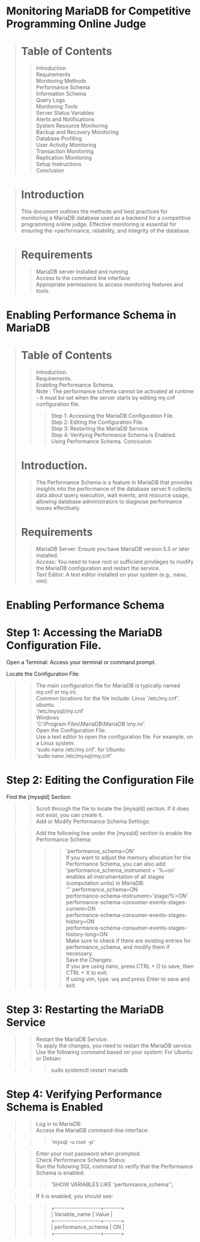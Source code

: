 # Monitoring MariaDB for Competitive Programming Online Judge
> # Table of Contents
  >>Introduction  
  >>Requirements  
  >>Monitoring Methods  
  >>Performance Schema  
  >>Information Schema  
  >>Query Logs  
  >>Monitoring Tools  
  >>Server Status Variables  
  >>Alerts and Notifications  
  >>System Resource Monitoring  
  >>Backup and Recovery Monitoring  
  >>Database Profiling  
  >>User Activity Monitoring  
  >>Transaction Monitoring  
  >>Replication Monitoring  
>Setup Instructions  
  >>Conclusion
  
># Introduction
>This document outlines the methods and best practices for monitoring a MariaDB database used as a backend for a competitive programming online judge.   Effective monitoring is essential for ensuring the >performance, reliability, and integrity of the database.

># Requirements
>>MariaDB server installed and running  
>>Access to the command line interface  
>>Appropriate permissions to access monitoring features and tools.

# Enabling Performance Schema in MariaDB
> # Table of Contents
>> Introduction.  
>>Requirements.  
>>Enabling Performance Schema.  
>> Note : The performance schema cannot be activated at runtime - it must be set when the server starts by editing my.cnf configuration file.  
>>>Step 1: Accessing the MariaDB Configuration File.  
>>>Step 2: Editing the Configuration File.  
>>>Step 3: Restarting the MariaDB Service.  
>>>Step 4: Verifying Performance Schema is Enabled.  
>>Using Performance Schema.
>>Conclusion.  
> # Introduction.  
>>The Performance Schema is a feature in MariaDB that provides insights into the performance of the database server.It collects data about query execution, wait events, and resource usage, allowing database administrators to diagnose performance issues effectively.
> # Requirements
>>MariaDB Server: Ensure you have MariaDB version 5.5 or later installed.  
>>Access: You need to have root or sufficient privileges to modify the MariaDB configuration and restart the service.  
>>Text Editor: A text editor installed on your system (e.g., nano, vim).  

# Enabling Performance Schema
# Step 1: Accessing the MariaDB Configuration File.  
Open a Terminal: Access your terminal or command prompt.  

Locate the Configuration File:
>>The main configuration file for MariaDB is typically named my.cnf or my.ini.  
>>Common locations for the file include:
>>Linux
'/etc/my.cnf'.    
>>ubuntu.  
'/etc/mysql/my.cnf'    
>>Windows  
'C:\Program Files\MariaDB\MariaDB <version>\my.ini'.     
>Open the Configuration File:  
>Use a text editor to open the configuration file. For example, on a Linux system:    
'sudo nano /etc/my.cnf'. 
>> for Ubuntu:  
'sudo nano /etc/mysql/my.cnf'  
# Step 2: Editing the Configuration File
Find the [mysqld] Section:

>>Scroll through the file to locate the [mysqld] section. If it does not exist, you can create it. <br>
>>Add or Modify Performance Schema Settings:

>>Add the following line under the [mysqld] section to enable the Performance Schema:  
>>>>'performance_schema=ON'  
>>If you want to adjust the memory allocation for the Performance Schema, you can also add:    
>>>>'performance_schema_instrument = '%=on'
>>enables all instrumentation of all stages (computation units) in MariaDB:  
'''
>>>>performance_schema=ON  
>>>>performance-schema-instrument='stage/%=ON'  
>>>>performance-schema-consumer-events-stages-current=ON  
>>>>performance-schema-consumer-events-stages-history=ON  
>>>>performance-schema-consumer-events-stages-history-long=ON  
>>Make sure to check if there are existing entries for performance_schema, and modify them if necessary.    
>>Save the Changes:  
>>If you are using nano, press CTRL + O to save, then CTRL + X to exit.  
>>If using vim, type :wq and press Enter to save and exit.  
# Step 3: Restarting the MariaDB Service
>>Restart the MariaDB Service:    
>>To apply the changes, you need to restart the MariaDB service. Use the following command based on your system:
>>For Ubuntu or Debian:  

>>>sudo systemctl restart mariadb


# Step 4: Verifying Performance Schema is Enabled
>>Log in to MariaDB:  
>>Access the MariaDB command-line interface:  

>>>'mysql -u root -p'

>>Enter your root password when prompted.  
>>Check Performance Schema Status:  
>>Run the following SQL command to verify that the Performance Schema is enabled:  
>>>'SHOW VARIABLES LIKE 'performance_schema'';

>>If it is enabled, you should see:

>>>+-------------------+-------+  
>>>| Variable_name     | Value |    
>>>+-------------------+-------+  
>>>| performance_schema | ON    |    
>>>+-------------------+-------+  


